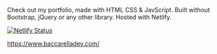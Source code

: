Check out my portfolio, made with HTML CSS & JavScript. Built without Bootstrap, jQuery or any other library. Hosted with Netlify.

[![Netlify Status](https://api.netlify.com/api/v1/badges/2d8ad1e5-0202-4b74-974b-dd9951446753/deploy-status)](https://app.netlify.com/sites/baccarelladevportfolio/deploys)

https://www.baccarelladev.com/
